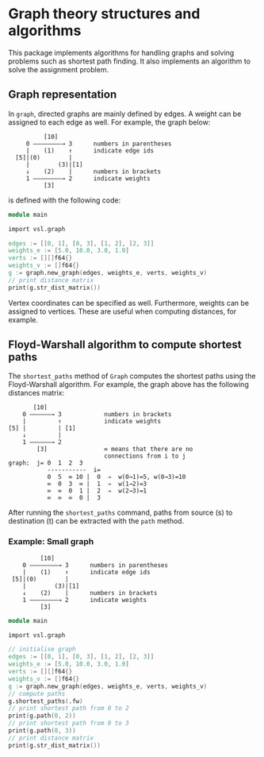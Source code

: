 # Graph theory structures and algorithms

This package implements algorithms for handling graphs and solving problems such as shortest path
finding. It also implements an algorithm to solve the assignment problem.

## Graph representation

In `graph`, directed graphs are mainly defined by edges. A weight can be assigned to each edge as
well. For example, the graph below:

```console
          [10]
     0 ––––––––→ 3      numbers in parentheses
     |    (1)    ↑      indicate edge ids
  [5]|(0)        |
     |        (3)|[1]
     ↓    (2)    |      numbers in brackets
     1 ––––––––→ 2      indicate weights
          [3]
```

is defined with the following code:

```v
module main

import vsl.graph

edges := [[0, 1], [0, 3], [1, 2], [2, 3]]
weights_e := [5.0, 10.0, 3.0, 1.0]
verts := [][]f64{}
weights_v := []f64{}
g := graph.new_graph(edges, weights_e, verts, weights_v)
// print distance matrix
print(g.str_dist_matrix())
```

Vertex coordinates can be specified as well. Furthermore, weights can be assigned to vertices. These
are useful when computing distances, for example.

## Floyd-Warshall algorithm to compute shortest paths

The `shortest_paths` method of `Graph` computes the shortest paths using the Floyd-Warshall
algorithm. For example, the graph above has the following distances matrix:

```console
       [10]
    0 ––––––→ 3            numbers in brackets
    |         ↑            indicate weights
[5] |         | [1]
    ↓         |
    1 ––––––→ 2
        [3]                ∞ means that there are no
                           connections from i to j
graph:  j= 0  1  2  3
           -----------  i=
           0  5  ∞ 10 |  0  ⇒  w(0→1)=5, w(0→3)=10
           ∞  0  3  ∞ |  1  ⇒  w(1→2)=3
           ∞  ∞  0  1 |  2  ⇒  w(2→3)=1
           ∞  ∞  ∞  0 |  3
```

After running the `shortest_paths` command,
paths from source (s) to destination (t) can be extracted
with the `path` method.

### Example: Small graph

```console
         [10]
    0 ––––––––→ 3      numbers in parentheses
    |    (1)    ↑      indicate edge ids
 [5]|(0)        |
    |        (3)|[1]
    ↓    (2)    |      numbers in brackets
    1 ––––––––→ 2      indicate weights
         [3]
```

```v
module main

import vsl.graph

// initialise graph
edges := [[0, 1], [0, 3], [1, 2], [2, 3]]
weights_e := [5.0, 10.0, 3.0, 1.0]
verts := [][]f64{}
weights_v := []f64{}
g := graph.new_graph(edges, weights_e, verts, weights_v)
// compute paths
g.shortest_paths(.fw)
// print shortest path from 0 to 2
print(g.path(0, 2))
// print shortest path from 0 to 3
print(g.path(0, 3))
// print distance matrix
print(g.str_dist_matrix())
```
